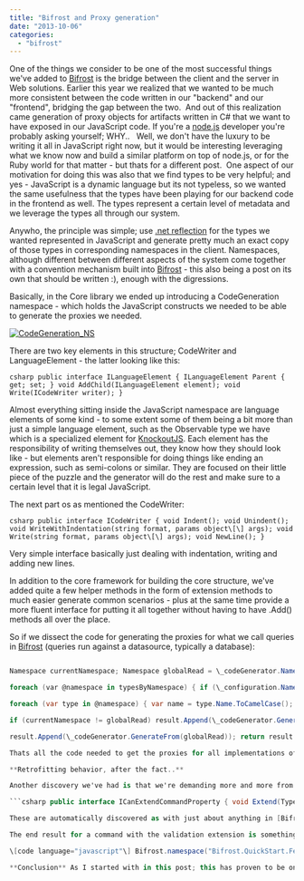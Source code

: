 ```yaml
---
title: "Bifrost and Proxy generation"
date: "2013-10-06"
categories: 
  - "bifrost"
---
```


One of the things we consider to be one of the most successful things we've added to [Bifrost](http://bifrost.dolittle.com) is the bridge between the client and the server in Web solutions. Earlier this year we realized that we wanted to be much more consistent between the code written in our "backend" and our "frontend", bridging the gap between the two.  And out of this realization came generation of proxy objects for artifacts written in C# that we want to have exposed in our JavaScript code. If you're a [node.js](http://www.nodejs.org) developer you're probably asking yourself; WHY..   Well, we don't have the luxury to be writing it all in JavaScript right now, but it would be interesting leveraging what we know now and build a similar platform on top of node.js, or for the Ruby world for that matter - but thats for a different post.  One aspect of our motivation for doing this was also that we find types to be very helpful; and yes - JavaScript is a dynamic language but its not typeless, so we wanted the same usefulness that the types have been playing for our backend code in the frontend as well. The types represent a certain level of metadata and we leverage the types all through our system.

Anywho, the principle was simple; use [.net reflection](http://msdn.microsoft.com/en-us/library/f7ykdhsy.aspx) for the types we wanted represented in JavaScript and generate pretty much an exact copy of those types in corresponding namespaces in the client. Namespaces, although different between different aspects of the system come together with a convention mechanism built into [Bifrost](http://bifrost.dolittle.com) - this also being a post on its own that should be written :), enough with the digressions.

Basically, in the Core library we ended up introducing a CodeGeneration namespace - which holds the JavaScript constructs we needed to be able to generate the proxies we needed.

[![CodeGeneration_NS](http://localhost:8080/wp-content/2013/10/codegeneration_ns1.png?w=102)](http://localhost:8080/wp-content/2013/10/codegeneration_ns1.png)

There are two key elements in this structure; CodeWriter and LanguageElement - the latter looking like this:

```csharp public interface ILanguageElement { ILanguageElement Parent { get; set; } void AddChild(ILanguageElement element); void Write(ICodeWriter writer); } ```

Almost everything sitting inside the JavaScript namespace are language elements of some kind - to some extent some of them being a bit more than just a simple language element, such as the Observable type we have which is a specialized element for [KnockoutJS](http://www.knockoutjs.com). Each element has the responsibility of writing themselves out, they know how they should look like - but elements aren't responsible for doing things like ending an expression, such as semi-colons or similar. They are focused on their little piece of the puzzle and the generator will do the rest and make sure to a certain level that it is legal JavaScript.

The next part os as mentioned the CodeWriter:

```csharp public interface ICodeWriter { void Indent(); void Unindent(); void WriteWithIndentation(string format, params object\[\] args); void Write(string format, params object\[\] args); void NewLine(); } ```

Very simple interface basically just dealing with indentation, writing and adding new lines.

In addition to the core framework for building the core structure, we've added quite a few helper methods in the form of extension methods to much easier generate common scenarios - plus at the same time provide a more fluent interface for putting it all together without having to have .Add() methods all over the place.

So if we dissect the code for generating the proxies for what we call queries in [Bifrost](http://bifrost.dolittle.com) (queries run against a datasource, typically a database):

```csharp public string Generate() { var typesByNamespace = \_typeDiscoverer.FindMultiple&lt;IReadModel&gt;().GroupBy(t =&gt; t.Namespace); var result = new StringBuilder();

Namespace currentNamespace; Namespace globalRead = \_codeGenerator.Namespace(Namespaces.READ);

foreach (var @namespace in typesByNamespace) { if (\_configuration.NamespaceMapper.CanResolveToClient(@namespace.Key)) currentNamespace = \_codeGenerator.Namespace(\_configuration.NamespaceMapper.GetClientNamespaceFrom(@namespace.Key)); else currentNamespace = globalRead;

foreach (var type in @namespace) { var name = type.Name.ToCamelCase(); currentNamespace.Content.Assign(name) .WithType(t =&gt; t.WithSuper(&quot;Bifrost.read.ReadModel&quot;) .Function .Body .Variant("self", v =>; v.WithThis()) .Property("generatedFrom", p => p.WithString(type.FullName)) .WithPropertiesFrom(type, typeof(IReadModel))); currentNamespace.Content.Assign("readModelOf" + name.ToPascalCase()) .WithType(t => t.WithSuper("Bifrost.read.ReadModelOf") .Function .Body .Variant("self", v => v.WithThis()) .Property("name", p => p.WithString(name)) .Property("generatedFrom", p => p.WithString(type.FullName)) .Property("readModelType", p => p.WithLiteral(currentNamespace.Name+"." + name)) .WithReadModelConvenienceFunctions(type)); }

if (currentNamespace != globalRead) result.Append(\_codeGenerator.GenerateFrom(currentNamespace)); }

result.Append(\_codeGenerator.GenerateFrom(globalRead)); return result.ToString(); } ```

Thats all the code needed to get the proxies for all implementations of an interface called IQueryFor<>, it uses a subsystem in [Bifrost](http://bifrost.dolittle.com) called [TypeDiscoverer](https://github.com/dolittle/Bifrost/blob/master/Source/Bifrost/Execution/TypeDiscoverer.cs) that deals with all types in the running system.

**Retrofitting behavior, after the fact..**

Another discovery we've had is that we're demanding more and more from our proxies - after they showed up, we grew fond of them right away and just want more info into them. For instance; in [Bifrost](http://bifrost.dolittle.com) we have [Commands](http://en.wikipedia.org/wiki/Command_pattern) representing the behavior of the system using [Bifrost](http://bifrost.dolittle.com), commands are therefor the main source of interaction with the system for users and we secure these and apply validation to them. Previously we instantiated a command in the client and asked the server for validation metadata for the command and got this applied. With the latest and greatest, all this information is now available on the proxy - which is a very natural place to have it. Validation and security are knockout extensions that can extend observable properties and our commands are full of observable properties. So we introduced a way to extend observable properties on commands with an interface for anyone wanting to add an extension to these properties:

```csharp public interface ICanExtendCommandProperty { void Extend(Type commandType, string propertyName, Observable observable); } ```

These are automatically discovered as with just about anything in [Bifrost](http://bifrost.dolittle.com) and hooked up.

The end result for a command with the validation extension is something like this:

\[code language="javascript"\] Bifrost.namespace("Bifrost.QuickStart.Features.Employees", { registerEmployee : Bifrost.commands.Command.extend(function() { var self = this; this.name = &quot;registerEmployee&quot;; this.generatedFrom = "Bifrost.QuickStart.Domain.HumanResources.Employees.RegisterEmployee"; this.socialSecurityNumber = ko.observable().extend({ validation : { "required": { "message":"'{PropertyName}' must not be empty." } } }); this.firstName = ko.observable(); this.lastName = ko.observable(); }) }); ```

**Conclusion** As I started with in this post; this has proven to be one the most helpful things we've put into Bifrost - it didn't come without controversy though. We were met with some skepticism when we first started talking about, even with claims such as "... it would not add any value ...". Our conclusion is very very different; it really has added some true value. It enables us to get from the backend into the frontend much faster, more precise and with higher consistency than before. It has increased the quality of what we're doing when delivering business value. This again is just something that helps the developers focus on delivering the most important thing; business value!
